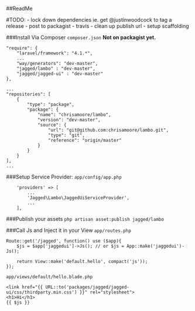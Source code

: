 ##ReadMe

#TODO:
    - lock down dependencies ie. get @justinwoodcock to tag a release
    - post to packagist
    - travis
    - clean up publish url
    - setup scaffolding

###Install Via Composer
`composer.json` __Not on packagist yet.__


    "require": {
        "laravel/framework": "4.1.*",
        ...
        "way/generators": "dev-master",
        "jagged/lambo" : "dev-master",
        "jagged/jagged-ui" : "dev-master"
    },

    ...
    "repositories": [
		{
            "type": "package",
            "package": {
                "name": "chrisamoore/lambo",
                "version": "dev-master",
                "source": {
                    "url": "git@github.com:chrisamoore/lambo.git",
                    "type": "git",
                    "reference": "origin/master"
                }
            }
        }
    ],
    ...


###Setup Service Provider:
`app/config/app.php`

        'providers' => [
            ...
            'Jagged\Lambo\JaggedUiServiceProvider',
            ...
        ],

###Publish your assets
`php artisan asset:publish jagged/lambo`

###Call Js and Inject it in your View
`app/routes.php`

    Route::get('/jagged', function() use ($app){
        $js = $app['jaggedui']->Js(); // or $js = App::make('jaggedui')-Js();

        return View::make('default.hello', compact('js'));
    });

`app/views/default/hello.blade.php`

    <link href="{{ URL::to('packages/jagged/jagged-ui/css/thirdparty.min.css') }}" rel="stylesheet">
    <h1>Hi</h1>
    {{ $js }}

